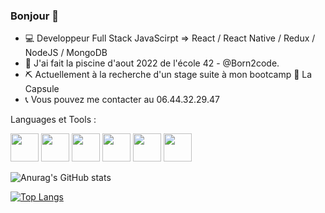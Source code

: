 ### Bonjour 👋

- 💻 Developpeur Full Stack JavaScirpt => React / React Native / Redux / NodeJS / MongoDB
- 💾 J'ai fait la piscine d'aout 2022 de l'école 42 - @Born2code.
- ⛏ Actuellement à la recherche d'un stage suite à mon bootcamp 💪 La Capsule
- 📞 Vous pouvez me contacter au 06.44.32.29.47

Languages et Tools :

<img width='45px' src="https://cdn.jsdelivr.net/gh/devicons/devicon/icons/javascript/javascript-original.svg" /> <img width='45px' src="https://cdn.jsdelivr.net/gh/devicons/devicon/icons/react/react-original.svg" /> <img width='45px' src="https://cdn.jsdelivr.net/gh/devicons/devicon/icons/nodejs/nodejs-original.svg" /> <img width='45px' src="https://cdn.jsdelivr.net/gh/devicons/devicon/icons/mongodb/mongodb-original-wordmark.svg" /> <img width='45px' src="https://cdn.jsdelivr.net/gh/devicons/devicon/icons/html5/html5-original.svg" /> <img width='45px' src="https://cdn.jsdelivr.net/gh/devicons/devicon/icons/css3/css3-original.svg" />


![Anurag's GitHub stats](https://github-readme-stats.vercel.app/api?username=me-hadjadj&show_icons=true&theme=default)

[![Top Langs](https://github-readme-stats.vercel.app/api/top-langs/?username=me-hadjadj&layout=compact)](https://github.com/anuraghazra/github-readme-stats)


<!--
**me-hadjadj/me-hadjadj** is a ✨ _special_ ✨ repository because its `README.md` (this file) appears on your GitHub profile.

Here are some ideas to get you started:

- 🔭 I’m currently working on ...
- 🌱 I’m currently learning ...
- 👯 I’m looking to collaborate on ...
- 🤔 I’m looking for help with ...
- 💬 Ask me about ...
- 📫 How to reach me: ...
- 😄 Pronouns: ...
- ⚡ Fun fact: ...
-->
